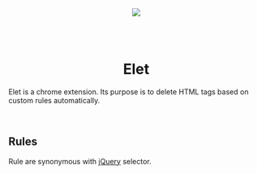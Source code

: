<p align="center">
  <img src="http://7xnj76.com1.z0.glb.clouddn.com/logo_128.png">
</p>
<br />
<br />
<h1 align="center">Elet</h1>
<p>Elet is a chrome extension. Its purpose is to delete HTML tags based on custom rules automatically.</p>
<br />

## Rules
Rule are synonymous with [jQuery](https://jquery.com/) selector.

